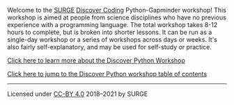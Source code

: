 Welcome to the [SURGE](https://surgeinnovation.ca) [Discover Coding](https://surge-dalhousie.github.io/discover-coding/) Python-Gapminder workshop! This workshop is aimed at people from science disciplines who have no previous experience with a programming language. The total workshop takes 8-12 hours to complete, but is broken into shorter lessons. It can be run as a single-day workshop or a series of workshops across days or weeks. It's also fairly self-explanatory, and may be used for self-study or practice.

[Click here to learn more about the Discover Python Workshop](https://surge-dalhousie.github.io/discover-python-gapminder/00-introduction)

[Click here to jump to the Discover Python workshop table of contents](https://surge-dalhousie.github.io/discover-python-gapminder/toc)

---
Licensed under [CC-BY 4.0](https://creativecommons.org/licenses/by/4.0/) 2018–2021 by SURGE
